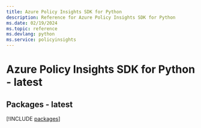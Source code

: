 ```yaml
---
title: Azure Policy Insights SDK for Python
description: Reference for Azure Policy Insights SDK for Python
ms.date: 02/19/2024
ms.topic: reference
ms.devlang: python
ms.service: policyinsights
---
```

# Azure Policy Insights SDK for Python - latest
## Packages - latest
[!INCLUDE [packages](policy-insights-index.md)]